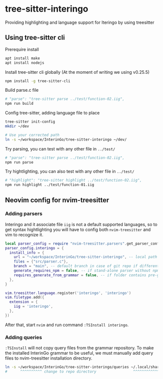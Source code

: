 # tree-sitter-interingo

Providing highlighting and language support for Iteringo by using treesitter

## Using tree-sitter cli

Prerequire install

```sh
apt install make
apt install nodejs
```

Install tree-sitter cli globally (At the moment of writing we using v0.25.5)

```sh
npm install -g tree-sitter-cli
```

Build parse.c file

```sh
# "parse": "tree-sitter parse ../test/function-02.iig",
npm run build
```

Config tree-sitter, adding language file to place

```sh
tree-sitter init-config
mkdir ~/dev

# Use your corrected path
ln -s ~/workspace/InterinGo/tree-sitter-interingo ~/dev/
```

Try parsing, you can test with any other file in `../test/`

```sh
# "parse": "tree-sitter parse ../test/function-02.iig",
npm run parse
```

Try hightlighting, you can also test with any other file in `../test/`

```sh
# "highlight": "tree-sitter highlight ../test/function-02.iig",
npm run highlight ../test/function-01.iig
```

## Neovim config for nvim-treesitter

### Adding parsers

Interingo and it associate file `iig` is not a default supported languages, so to get syntax hightlighting you will have to config both `nvim-treesitter` and vim to recognize it.

```lua
local parser_config = require "nvim-treesitter.parsers".get_parser_configs()
parser_config.interingo = {
  install_info = {
    url = "~/workspace/InterinGo/tree-sitter-interingo", -- local path of cloned repo
    files = {"src/parser.c"},
    branch = "main", -- default branch in case of git repo if different from master
    generate_requires_npm = false, -- if stand-alone parser without npm dependencies
    requires_generate_from_grammar = false, -- if folder contains pre-generated src/parser.c
  },
}

vim.treesitter.language.register('interingo', 'interingo')
vim.filetype.add({
  extension = {
    iig = 'interingo',
  },
})
```

After that, start `nvim` and run command `:TSInstall interingo`.

### Adding queries

`:TSInstall` will not copy query files from the grammar repository. To make the installed InterinGo grammar to be useful, we must manually add query files to nvim-treesitter installation directory.

```sh
ln -s ~/workspace/InterinGo/tree-sitter-interingo/queries ~/.local/share/nvim/lazy/nvim-treesitter/queries/interingo
#      ^^^^^^^^^^ change to repo directory                 ^^^^^^^^^^^^^^^^^^^^^^^^ repace this path if you not using lazy package manager
```
